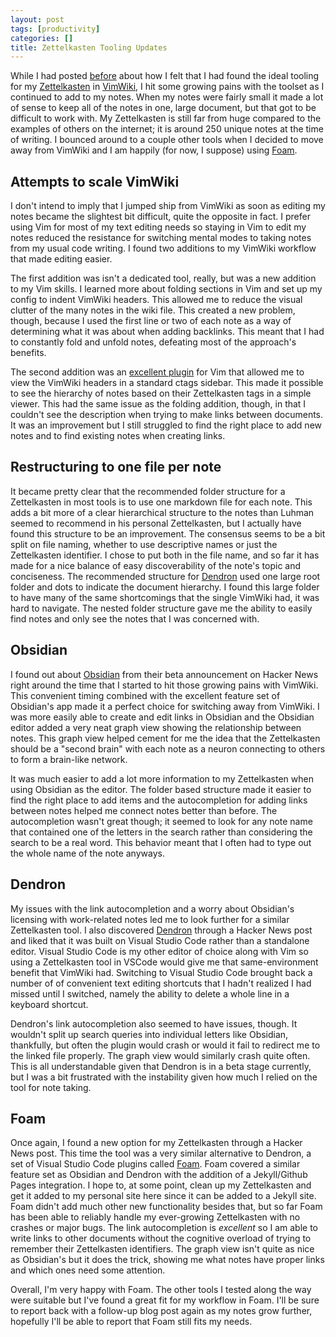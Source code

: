 ```yaml
---
layout: post
tags: [productivity]
categories: []
title: Zettelkasten Tooling Updates
---
```


While I had posted [before](https://jonathanbayless.com/2020/03/09/zettelkasten-vimwiki.html) about how I felt that I had found the ideal tooling for my [Zettelkasten](https://zettelkasten.de) in [VimWiki](https://vimwiki.github.io), I hit some growing pains with the toolset as I continued to add to my notes. When my notes were fairly small it made a lot of sense to keep all of the notes in one, large document, but that got to be difficult to work with. My Zettelkasten is still far from huge compared to the examples of others on the internet; it is around 250 unique notes at the time of writing. I bounced around to a couple other tools when I decided to move away from VimWiki and I am happily (for now, I suppose) using [Foam](https://foambubble.github.io).

## Attempts to scale VimWiki

I don't intend to imply that I jumped ship from VimWiki as soon as editing my notes became the slightest bit difficult, quite the opposite in fact. I prefer using Vim for most of my text editing needs so staying in Vim to edit my notes reduced the resistance for switching mental modes to taking notes from my usual code writing. I found two additions to my VimWiki workflow that made editing easier.

The first addition was isn't a dedicated tool, really, but was a new addition to my Vim skills. I learned more about folding sections in Vim and set up my config to indent VimWiki headers. This allowed me to reduce the visual clutter of the many notes in the wiki file. This created a new problem, though, because I used the first line or two of each note as a way of determining what it was about when adding backlinks. This meant that I had to constantly fold and unfold notes, defeating most of the approach's benefits.

The second addition was an [excellent plugin](https://gist.github.com/EinfachTool/9071573) for Vim that allowed me to view the VimWiki headers in a standard ctags sidebar. This made it possible to see the hierarchy of notes based on their Zettelkasten tags in a simple viewer. This had the same issue as the folding addition, though, in that I couldn't see the description when trying to make links between documents. It was an improvement but I still struggled to find the right place to add new notes and to find existing notes when creating links.

## Restructuring to one file per note

It became pretty clear that the recommended folder structure for a Zettelkasten in most tools is to use one markdown file for each note. This adds a bit more of a clear hierarchical structure to the notes than Luhman seemed to recommend in his personal Zettelkasten, but I actually have found this structure to be an improvement. The consensus seems to be a bit split on file naming, whether to use descriptive names or just the Zettelkasten identifier. I chose to put both in the file name, and so far it has made for a nice balance of easy discoverability of the note's topic and conciseness. The recommended structure for [Dendron](https://dendron.so) used one large root folder and dots to indicate the document hierarchy. I found this large folder to have many of the same shortcomings that the single VimWiki had, it was hard to navigate. The nested folder structure gave me the ability to easily find notes and only see the notes that I was concerned with.

## Obsidian 

I found out about [Obsidian](https://obsidian.md) from their beta announcement on Hacker News right around the time that I started to hit those growing pains with VimWiki. This convenient timing combined with the excellent feature set of Obsidian's app made it a perfect choice for switching away from VimWiki. I was more easily able to create and edit links in Obsidian and the Obsidian editor added a very neat graph view showing the relationship between notes. This graph view helped cement for me the idea that the Zettelkasten should be a "second brain" with each note as a neuron connecting to others to form a brain-like network.

It was much easier to add a lot more information to my Zettelkasten when using Obsidian as the editor. The folder based structure made it easier to find the right place to add items and the autocompletion for adding links between notes helped me connect notes better than before. The autocompletion wasn't great though; it seemed to look for any note name that contained one of the letters in the search rather than considering the search to be a real word. This behavior meant that I often had to type out the whole name of the note anyways.

## Dendron 

My issues with the link autocompletion and a worry about Obsidian's licensing with work-related notes led me to look further for a similar Zettelkasten tool. I also discovered [Dendron](https://dendron.so) through a Hacker News post and liked that it was built on Visual Studio Code rather than a standalone editor. Visual Studio Code is my other editor of choice along with Vim so using a Zettelkasten tool in VSCode would give me that same-environment benefit that VimWiki had. Switching to Visual Studio Code brought back a number of of convenient text editing shortcuts that I hadn't realized I had missed until I switched, namely the ability to delete a whole line in a keyboard shortcut. 

Dendron's link autocompletion also seemed to have issues, though. It wouldn't split up search queries into individual letters like Obsidian, thankfully, but often the plugin would crash or would it fail to redirect me to the linked file properly. The graph view would similarly crash quite often. This is all understandable given that Dendron is in a beta stage currently, but I was a bit frustrated with the instability given how much I relied on the tool for note taking.

## Foam

Once again, I found a new option for my Zettelkasten through a Hacker News post. This time the tool was a very similar alternative to Dendron, a set of Visual Studio Code plugins called [Foam](https://foambubble.github.io). Foam covered a similar feature set as Obsidian and Dendron with the addition of a Jekyll/Github Pages integration. I hope to, at some point, clean up my Zettelkasten and get it added to my personal site here since it can be added to a Jekyll site. Foam didn't add much other new functionality besides that, but so far Foam has been able to reliably handle my ever-growing Zettelkasten with no crashes or major bugs. The link autocompletion is _excellent_ so I am able to write links to other documents without the cognitive overload of trying to remember their Zettelkasten identifiers. The graph view isn't quite as nice as Obsidian's but it does the trick, showing me what notes have proper links and which ones need some attention. 

Overall, I'm very happy with Foam. The other tools I tested along the way were suitable but I've found a great fit for my workflow in Foam. I'll be sure to report back with a follow-up blog post again as my notes grow further, hopefully I'll be able to report that Foam still fits my needs.

